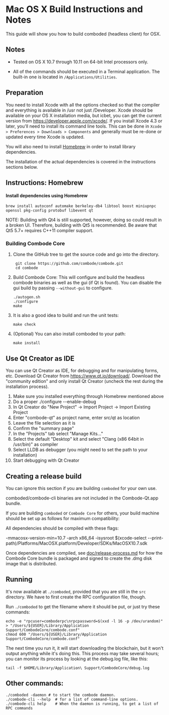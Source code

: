 Mac OS X Build Instructions and Notes
====================================
This guide will show you how to build comboded (headless client) for OSX.

Notes
-----

* Tested on OS X 10.7 through 10.11 on 64-bit Intel processors only.

* All of the commands should be executed in a Terminal application. The
built-in one is located in `/Applications/Utilities`.

Preparation
-----------

You need to install Xcode with all the options checked so that the compiler
and everything is available in /usr not just /Developer. Xcode should be
available on your OS X installation media, but icbet, you can get the
current version from https://developer.apple.com/xcode/. If you install
Xcode 4.3 or later, you'll need to install its command line tools. This can
be done in `Xcode > Preferences > Downloads > Components` and generally must
be re-done or updated every time Xcode is updated.

You will also need to install [Homebrew](http://brew.sh) in order to install library
dependencies.

The installation of the actual dependencies is covered in the instructions
sections below.

Instructions: Homebrew
----------------------

#### Install dependencies using Homebrew

    brew install autoconf automake berkeley-db4 libtool boost miniupnpc openssl pkg-config protobuf libevent qt

NOTE: Building with Qt4 is still supported, however, doing so could result in a broken UI. Therefore, building with Qt5 is recommended. Be aware that Qt5 5.7+ requires C++11 compiler support.

### Building Combode Core

1. Clone the GitHub tree to get the source code and go into the directory.

        git clone https://github.com/combode/combode.git
        cd combode

2.  Build Combode Core:
    This will configure and build the headless combode binaries as well as the gui (if Qt is found).
    You can disable the gui build by passing `--without-gui` to configure.

        ./autogen.sh
        ./configure
        make

3.  It is also a good idea to build and run the unit tests:

        make check

4.  (Optional) You can also install comboded to your path:

        make install

Use Qt Creator as IDE
------------------------
You can use Qt Creator as IDE, for debugging and for manipulating forms, etc.
Download Qt Creator from https://www.qt.io/download/. Download the "community edition" and only install Qt Creator (uncheck the rest during the installation process).

1. Make sure you installed everything through Homebrew mentioned above
2. Do a proper ./configure --enable-debug
3. In Qt Creator do "New Project" -> Import Project -> Import Existing Project
4. Enter "combode-qt" as project name, enter src/qt as location
5. Leave the file selection as it is
6. Confirm the "summary page"
7. In the "Projects" tab select "Manage Kits..."
8. Select the default "Desktop" kit and select "Clang (x86 64bit in /usr/bin)" as compiler
9. Select LLDB as debugger (you might need to set the path to your installation)
10. Start debugging with Qt Creator

Creating a release build
------------------------
You can ignore this section if you are building `comboded` for your own use.

comboded/combode-cli binaries are not included in the Combode-Qt.app bundle.

If you are building `comboded` or `Combode Core` for others, your build machine should be set up
as follows for maximum compatibility:

All dependencies should be compiled with these flags:

 -mmacosx-version-min=10.7
 -arch x86_64
 -isysroot $(xcode-select --print-path)/Platforms/MacOSX.platform/Developer/SDKs/MacOSX10.7.sdk

Once dependencies are compiled, see [doc/release-process.md](release-process.md) for how the Combode Core
bundle is packaged and signed to create the .dmg disk image that is distributed.

Running
-------

It's now available at `./comboded`, provided that you are still in the `src`
directory. We have to first create the RPC configuration file, though.

Run `./comboded` to get the filename where it should be put, or just try these
commands:

    echo -e "rpcuser=comboderpc\nrpcpassword=$(xxd -l 16 -p /dev/urandom)" > "/Users/${USER}/Library/Application Support/CombodeCore/combode.conf"
    chmod 600 "/Users/${USER}/Library/Application Support/CombodeCore/combode.conf"

The next time you run it, it will start downloading the blockchain, but it won't
output anything while it's doing this. This process may take several hours;
you can monitor its process by looking at the debug.log file, like this:

    tail -f $HOME/Library/Application\ Support/CombodeCore/debug.log

Other commands:
-------

    ./comboded -daemon # to start the combode daemon.
    ./combode-cli --help  # for a list of command-line options.
    ./combode-cli help    # When the daemon is running, to get a list of RPC commands
